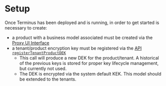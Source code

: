 # Setup

Once Terminus has been deployed and is running, in order to get started is necessary to create:

- a product with a business model associated must be created via the [Proxy UI Interface](../architecture/proxy#data-modelling-encryption-and-masking-ui)
- a tenant/product encryption key must be registered via the [API `registerTenantProductDEK`](../architecture/proxy#accesscue)
  - This call will produce a new DEK for the product/tenant. A historical of the previous keys is stored for proper key lifecycle management, but currently not used.
  - The DEK is encrypted via the system default KEK. This model should be extended to the tenants.
